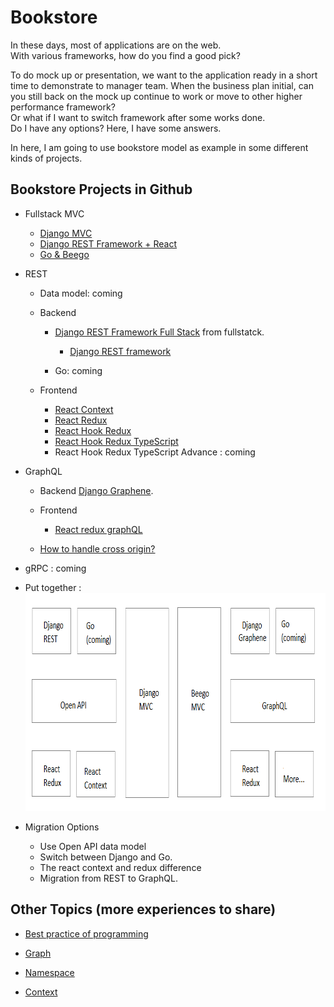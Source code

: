 # Bookstore

In these days, most of applications are on the web.  
With various frameworks, how do you find a good pick?  

To do mock up or presentation, we want to the application ready in a short time to demonstrate to manager team.
When the business plan initial, can you still back on the mock up continue to work or move to other higher performance framework?  
Or what if I want to switch framework after some works done.  
Do I have any options? Here, I have some answers.

In here, I am going to use bookstore model as example in some different kinds of projects.


## Bookstore Projects in Github

- Fullstack MVC
	- [Django MVC](https://github.com/ccapeng/django-bookstore)
	- [Django REST Framework + React](https://github.com/ccapeng/bookstore_api)
	- [Go & Beego](https://github.com/ccapeng/beego-bookstore)

- REST
	- Data model: coming
	
	- Backend
		- [Django REST Framework Full Stack]((https://github.com/ccapeng/bookstore_api)) from fullstatck.
			- [Django REST framework](topic-django-REST.md)
			
		- Go: coming
		
	- Frontend
		- [React Context](https://github.com/ccapeng/bookstore-context)
		- [React Redux](https://github.com/ccapeng/bookstore-redux)
		- [React Hook Redux](https://github.com/ccapeng/bookstore-hook-redux)
		- [React Hook Redux TypeScript](https://github.com/ccapeng/bookstore-tx-redux)
		- React Hook Redux TypeScript Advance : coming

- GraphQL
	- Backend
		[Django Graphene](https://github.com/ccapeng/bookstore_graphene).
		
	- Frontend
		- [React redux graphQL](https://github.com/ccapeng/bookstore-redux-graphql)
		
	- [How to handle cross origin?](topic-graphQL-cross-origin.md)

- gRPC : coming

- Put together :  
	<img src="bookstore.png" width="766" height=349 />

- Migration Options
	- Use Open API data model
	- Switch between Django and Go.
	- The react context and redux difference
	- Migration from REST to GraphQL.
	


## Other Topics (more experiences to share)

- [Best practice of programming](https://ccapeng.gitbook.io/programming/)

- [Graph](https://ccapeng.gitbook.io/graph/)

- [Namespace](https://ccapeng.gitbook.io/namespace/)

- [Context](https://ccapeng.gitbook.io/context/)